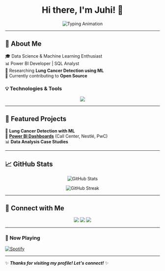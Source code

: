 <h1 align="center">Hi there, I'm Juhi! 👋</h1>
<p align="center">
  <img src="https://readme-typing-svg.herokuapp.com?font=Fira+Code&duration=3000&pause=1000&color=F75C7E&width=435&lines=Data+Science+Enthusiast;Machine+Learning+Researcher;Power+BI+Developer;Open-Source+Contributor" alt="Typing Animation">
</p>

---

## 🚀 About Me  
🎓 Data Science & Machine Learning Enthusiast  
📊 Power BI Developer | SQL Analyst  
🤖 Researching **Lung Cancer Detection using ML**  
🌱 Currently contributing to **Open Source**  

### **💡 Technologies & Tools**
<p align="center">
  <img src="https://skillicons.dev/icons?i=python,tensorflow,pytorch,sql,postgres,github,git,powerbi" />
</p>

---

## 📌 Featured Projects  
🚀 **Lung Cancer Detection with ML**  
🔗 **[Power BI Dashboards](https://github.com/yourusername)** (Call Center, Nestlé, PwC)  
📊 **Data Analysis Case Studies**  

---

## 📈 GitHub Stats  
<p align="center">
  <img src="https://github-readme-stats.vercel.app/api?username=juhi_shahi&show_icons=true&theme=radical" alt="GitHub Stats" />
</p>

<p align="center">
  <img src="https://github-readme-streak-stats.herokuapp.com/?user=juhi_shahi&theme=dark" alt="GitHub Streak" />
</p>

---

## 🎯 Connect with Me  
<p align="center">
  <a href="https://linkedin.com/in/yourprofile"><img src="https://img.shields.io/badge/LinkedIn-0077B5?style=for-the-badge&logo=linkedin&logoColor=white" /></a>
  <a href="https://twitter.com/yourprofile"><img src="https://img.shields.io/badge/Twitter-1DA1F2?style=for-the-badge&logo=twitter&logoColor=white" /></a>
  <a href="https://kaggle.com/yourprofile"><img src="https://img.shields.io/badge/Kaggle-20BEFF?style=for-the-badge&logo=kaggle&logoColor=white" /></a>
</p>

---

### 🎵 **Now Playing**
[![Spotify](https://novatorem-juhi_shahi.vercel.app/api/spotify)](https://open.spotify.com/user/your-spotify-id)

---

✨ **_Thanks for visiting my profile! Let's connect!_** ✨


